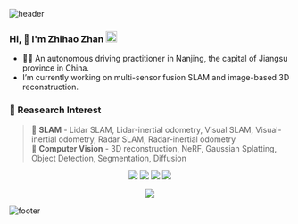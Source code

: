![header](https://capsule-render.vercel.app/api?type=waving&&color=gradient&height=80&section=header&fontSize=100)  

### Hi, 👋 I'm Zhihao Zhan <a href="https://space.bilibili.com/295095276/"><img src="https://storage.live.com/items/B149F35319CAD365!2136?authkey=ANFgi5h3UzMEHv8" alt="Bilibili" width = "20"></a>
- 🧑‍💻 An autonomous driving practitioner in Nanjing, the capital of Jiangsu province in China.
- I’m currently working on multi-sensor fusion SLAM and image-based 3D reconstruction.
 
### :orange_book: Reasearch Interest 

> 🔸 **SLAM** - Lidar SLAM, Lidar-inertial odometry, Visual SLAM, Visual-inertial odometry, Radar SLAM, Radar-inertial odometry  
> 🔸 **Computer Vision** - 3D reconstruction, NeRF, Gaussian Splatting, Object Detection, Segmentation, Diffusion

<div align="center">
 
 <img src="https://img.shields.io/badge/Python-3766AB?style=flat-square&logo=Python&logoColor=white"/></a>
 <img src="https://img.shields.io/badge/C++-00599C?style=flat-square&logo=C%2B%2B&logoColor=white"/></a>
 <img src="https://img.shields.io/badge/C-A8B9CC?style=flat-square&logo=C&logoColor=white"/></a>
 <img src="https://img.shields.io/badge/ROS-22314E?style=flat-square&logo=ROS&logoColor=white"/></a>

</div>

<div align="center">
 
 <img src="https://github-readme-stats.vercel.app/api/top-langs/?username=zhan994&layout=compact&langs_count=8"/>

</div>

![footer](https://capsule-render.vercel.app/api?type=waving&&color=gradient&height=80&section=footer&fontSize=100)
